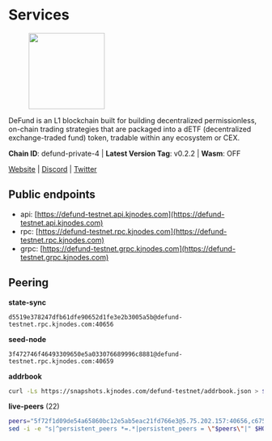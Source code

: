 # Services

<figure><img src="https://raw.githubusercontent.com/kj89/testnet_manuals/main/pingpub/logos/defund.png" width="150" alt=""><figcaption></figcaption></figure>

DeFund is an L1 blockchain built for building decentralized permissionless,  on-chain trading strategies that are packaged into a dETF (decentralized  exchange-traded fund) token, tradable within any ecosystem or CEX.

**Chain ID**: defund-private-4 | **Latest Version Tag**: v0.2.2 | **Wasm**: OFF

[Website](https://www.defund.app) | [Discord](https://discord.gg/FV26pRPZ3P) | [Twitter](https://twitter.com/defund_finance)


## Public endpoints

* api: [https://defund-testnet.api.kjnodes.com](https://defund-testnet.api.kjnodes.com)
* rpc: [https://defund-testnet.rpc.kjnodes.com](https://defund-testnet.rpc.kjnodes.com)
* grpc: [https://defund-testnet.grpc.kjnodes.com](https://defund-testnet.grpc.kjnodes.com)

## Peering

**state-sync**

```text
d5519e378247dfb61dfe90652d1fe3e2b3005a5b@defund-testnet.rpc.kjnodes.com:40656
```

**seed-node**

```text
3f472746f46493309650e5a033076689996c8881@defund-testnet.rpc.kjnodes.com:40659
```

**addrbook**
```bash
curl -Ls https://snapshots.kjnodes.com/defund-testnet/addrbook.json > $HOME/.defund/config/addrbook.json
```

**live-peers** (22)
```bash
peers="5f72f1d09de54a65860bc12e5ab5eac21fd766e3@5.75.202.157:40656,c675bd639c81562cb52e2b14bae0cbaaf78150bf@84.46.249.51:26656,d5519e378247dfb61dfe90652d1fe3e2b3005a5b@65.109.68.190:40656,d31d9801e7a021d287570b94ffcf27b91b0d9b66@217.76.55.74:26656,f01079014db8293225f708e44725f64a25495145@65.21.187.135:26656,f8093378e2e5e8fc313f9285e96e70a11e4b58d5@141.94.73.39:45656,c1d2c7a810c386595e59ead21ba69555a37ac007@5.161.110.128:26656,5a3e8478405460c847354dc3ab84437b51b2e50b@93.185.166.71:26656,219c417bd9de04c60f730abd4769e981f10c083b@109.123.249.191:26656,8675cc6e69c2043a8dc0a854e769c1f135b5f272@23.88.73.158:26656,9389cefdaa999eb81b93f4354d1077553ceb7a86@217.76.55.76:26656,4eb0bef7997b87086c40766193d812479238187c@217.76.55.66:26656,4d3b57b07c9b28b6e41757b37b485b8482ed98d9@45.147.199.193:26656,0ab2ceb8999da66cd9eeaa6d7f0e3144c1f7a31e@89.108.109.116:26656,9f4ea4b9da9801ba5e97924d13c7c793d94bfec9@45.147.199.176:26656,0176c2127c25f0ecd8383577cd373e0928d20884@86.48.3.14:26656,3e3dfe25eed3a5fb654887902e051a637b8d650a@185.188.249.246:40656,3d57a684fb53f41fb755af5c64d62433b80b1bbd@167.235.206.216:26656,e6b3dc37e08c1807cc044eb56061cfe0186af569@65.108.206.45:27656,20045ce5bdc8fbc356d82351305fe2f9f188a4b5@217.76.55.68:26656,b914bb37cc8d1b7fb91579a79f7438a24d16de65@45.147.199.172:26656,409d5422d6934b0dedfd3347e078b67aac691120@45.147.199.185:26656"
sed -i -e "s|^persistent_peers *=.*|persistent_peers = \"$peers\"|" $HOME/.defund/config/config.toml
```
